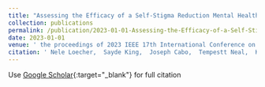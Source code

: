 ```yaml
---
title: "Assessing the Efficacy of a Self-Stigma Reduction Mental Health Program with Mobile Biometrics: Work-in-Progress"
collection: publications
permalink: /publication/2023-01-01-Assessing-the-Efficacy-of-a-Self-Stigma-Reduction-Mental-Health-Program-with-Mobile-Biometrics-Work-in-Progress
date: 2023-01-01
venue: ' the proceedings of 2023 IEEE 17th International Conference on Automatic Face and Gesture Recognition (FG)'
citation: ' Nele Loecher,  Sayde King,  Joseph Cabo,  Tempestt Neal,  Kristin Kosyluk, &quot;Assessing the Efficacy of a Self-Stigma Reduction Mental Health Program with Mobile Biometrics: Work-in-Progress.&quot; In the proceedings of 2023 IEEE 17th International Conference on Automatic Face and Gesture Recognition (FG), 2023.'
---
```

Use [Google Scholar](https://scholar.google.com/scholar?q=Assessing+the+Efficacy+of+a+Self+Stigma+Reduction+Mental+Health+Program+with+Mobile+Biometrics:+Work+in+Progress){:target="_blank"} for full citation